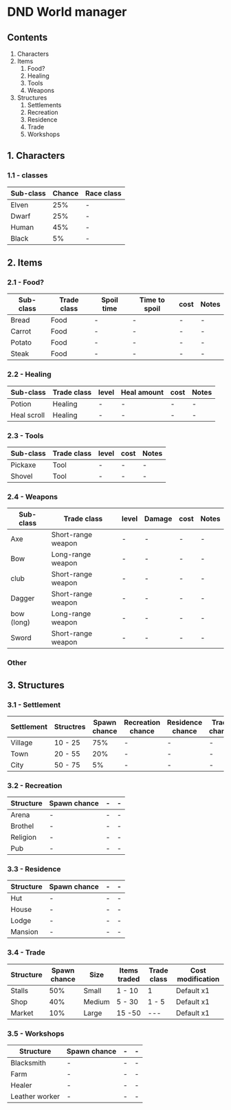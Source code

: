 # DND World manager

## Contents
1. Characters 
2. Items
    1. Food?
    2. Healing
    3. Tools
    4. Weapons
3. Structures
    1. Settlements
    2. Recreation
    3. Residence
    4. Trade
    5. Workshops


## 1. Characters
### 1.1 - classes
| Sub-class | Chance | Race class |
|-|-|-|
| Elven | 25% | - |
| Dwarf | 25% | - |
| Human | 45% | - |
| Black | 5% | - |

## 2. Items
### 2.1 - Food?
| Sub-class | Trade class | Spoil time | Time to spoil | cost | Notes |
|-|-|-|-|-|-|
| Bread | Food | - | - | - | - |
| Carrot | Food | - | - | - | - |
| Potato | Food | - | - | - | - |
| Steak | Food | - | - | - | - |

### 2.2 - Healing
| Sub-class | Trade class | level | Heal amount | cost | Notes |
|-|-|-|-|-|-|
| Potion | Healing | - | - | - | - |
| Heal scroll | Healing | - | - | - | - |

### 2.3 - Tools
| Sub-class | Trade class | level | cost | Notes |
|-|-|-|-|-|
| Pickaxe | Tool | - | - | - |
| Shovel | Tool | - | - | - |

### 2.4 - Weapons
| Sub-class | Trade class | level | Damage | cost | Notes |
|-|-|-|-|-|-|
| Axe | Short-range weapon | - | - | - | - |
| Bow | Long-range weapon | - | - | - | - |
| club | Short-range weapon | - | - | - | - |
| Dagger | Short-range weapon | - | - | - | - |
| bow (long) | Long-range weapon | - | - | - | - |
| Sword | Short-range weapon | - | - | - | - |

### Other


## 3. Structures

### 3.1 - Settlement
| Settlement | Structres | Spawn chance | Recreation chance | Residence chance | Trade chance | Workshop chance | Abandoned | Population | Location |
|-|-|-|-|-|-|-|-|-|-|
| Village | 10 - 25 | 75% | - | - | - | - | - | - | - |
| Town | 20 - 55 | 20% | - | - | - | - | - | - | - |
| City | 50 - 75 | 5% | - | - | - | - | - | - | - |

### 3.2 - Recreation
| Structure | Spawn chance | - | - |
|-|-|-|-|
| Arena | - | - | - |
| Brothel | - | - | - | 
| Religion | - | - | - | 
| Pub | - | - | - |

### 3.3 - Residence
| Structure | Spawn chance | - | - |
|-|-|-|-|
| Hut | - | - | - |
| House | - | - | - | 
| Lodge | - | - | - | 
| Mansion | - | - | - |

### 3.4 - Trade
| Structure | Spawn chance | Size | Items traded | Trade class | Cost modification |
|-|-|-|-|-|-|
| Stalls | 50% | Small  | 1 - 10 | 1 | Default x1 |
| Shop | 40% | Medium | 5 - 30 | 1 - 5 | Default x1 |
| Market | 10% | Large | 15 -50 | --- | Default x1 |

### 3.5 - Workshops
| Structure | Spawn chance | - | - |
|-|-|-|-|
| Blacksmith | - | - | - |
| Farm | - | - | - | 
| Healer | - | - | - | 
| Leather worker | - | - | - | 
